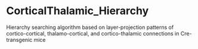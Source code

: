# CorticalThalamic_Hierarchy
Hierarchy searching algorithm based on layer-projection patterns of cortico-cortical, thalamo-cortical, and cortico-thalamic connections in Cre-transgenic mice
